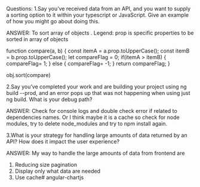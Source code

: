 Questions:
1.Say you’ve received data from an API, and you want to supply a sorting option to it within your typescript or JavaScript.  Give an example of how you might go about doing this.


ANSWER: To sort array of objects .
Legend: prop is specific properties to be sorted in array of objects

function compare(a, b) {
      const itemA = a.prop.toUpperCase();
      const itemB = b.prop.toUpperCase();
       let compareFlag = 0;
       if(itemA > itemB) {
	compareFlag= 1;
       } else {
	compareFlag= -1;
       }
       return compareFlag;
}

obj.sort(compare)






2.Say you’ve completed your work and are building your project using ng build --prod, and an error pops up that was not happening when using just ng build.  What is your debug path?

ANSWER: Check for console logs and double check error if related to dependencies names. Or I think maybe it is a cache so check for node modules, try to delete node_modules and try to npm install again. 





3.What is your strategy for handling large amounts of data returned by an API?  How does it impact the user experience?

ANSWER: My way to handle the large amounts of data from frontend are

1. Reducing size pagination
2. Display only what data are needed 
3. Use cache#   a n g u l a r - c h a r t j s  
 